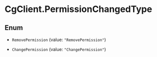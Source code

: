 # CgClient.PermissionChangedType

## Enum


* `RemovePermission` (value: `"RemovePermission"`)

* `ChangePermission` (value: `"ChangePermission"`)


